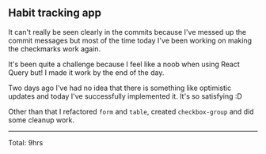 ## Habit tracking app

It can't really be seen clearly in the commits because I've messed up the commit messages but most of the time today I've been working on making the checkmarks work again.

It's been quite a challenge because I feel like a noob when using React Query but! I made it work by the end of the day.

Two days ago I've had no idea that there is something like optimistic updates and today I've successfully implemented it. It's so satisfying :D 

Other than that I refactored `form` and `table`, created `checkbox-group` and did some cleanup work. 

<hr>
Total: 9hrs
